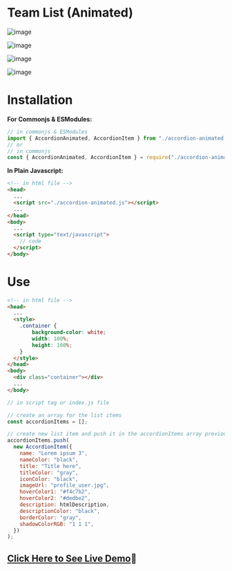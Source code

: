 # Team List (Animated)

![image](https://user-images.githubusercontent.com/31973579/159147603-c5d33f72-f0f7-474f-9e4b-3fc144e4cc25.png)

![image](https://user-images.githubusercontent.com/31973579/159147679-97f1849c-dd17-431a-a8b9-1b0f4f184e28.png)

![image](https://user-images.githubusercontent.com/31973579/159147636-ae926538-68ab-4ae0-bc7a-a4368590206b.png)

![image](https://user-images.githubusercontent.com/31973579/159147711-8d777ebf-52c3-4193-9fbd-41a02478887c.png)

# Installation

**For Commonjs & ESModules:**

```js
// in commonjs & ESModules
import { AccordionAnimated, AccordionItem } from "./accordion-animated.js";
// or
// in commonjs
const { AccordionAnimated, AccordionItem } = require("./accordion-animated.js");
```

**In Plain Javascript:**

```html
<!-- in html file -->
<head>
  ...
  <script src="./accordion-animated.js"></script>
  ...
</head>
<body>
  ...
  <script type="text/javascript">
    // code
  </script>
</body>
```

# Use

```html
<!-- in html file -->
<head>
  ...
  <style>
    .container {
        background-color: white;
        width: 100%;
        height: 100%;
    }
  </style>
</head>
<body>
  <div class="container"></div>
  ...
</body>
```

```js
// in script tag or index.js file

// create an array for the list items
const accordionItems = [];

// create new list item and push it in the accordionItems array previously create.
accordionItems.push(
  new AccordionItem({
    name: "Lorem ipsum 3",
    nameColor: "black",
    title: "Title here",
    titleColor: "gray",
    iconColor: "black",
    imageUrl: "profile_user.jpg",
    hoverColor1: "#f4c7b2",
    hoverColor2: "#dedbe2",
    description: htmlDescription,
    descriptionColor: "black",
    borderColor: "gray",
    shadowColorRGB: "1 1 1",
  })
);


```




## [Click Here to See Live Demo](https://sllujaan.github.io/accordion-animated-smooth/)🚀
